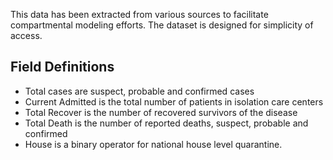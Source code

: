 This data has been extracted from various sources to facilitate compartmental modeling efforts. The dataset is designed for simplicity of access. 


## Field Definitions

* Total cases are suspect, probable and confirmed cases
* Current Admitted is the total number of patients in isolation care centers
* Total Recover is the number of recovered survivors of the disease
* Total Death is the number of reported deaths, suspect, probable and confirmed
* House is a binary operator for national house level quarantine.


